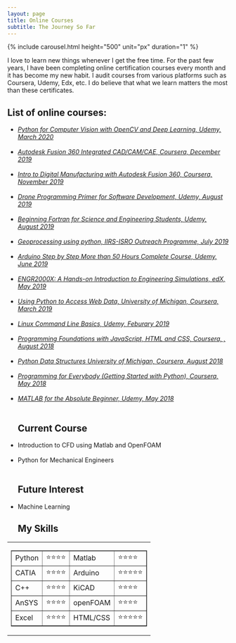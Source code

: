 ```yaml
---
layout: page
title: Online Courses
subtitle: The Journey So Far
---
```


  {% include carousel.html height="500" unit="px" duration="1" %}

I love to learn new things whenever I get the free time. For the past few years, I have been completing online certification courses every month and it has become my new habit. I audit courses from various platforms such as Coursera, Udemy, Edx, etc. I do believe that what we learn matters the most than these certificates.

<h2>List of online courses:</h2>
<ul>
	<li><i><a href= "https://www.udemy.com/certificate/UC-8bccd981-8206-4cc1-96ea-0fc0b3975291" class="impact" target="_blank">Python for Computer Vision with OpenCV and Deep Learning, Udemy, March 2020</a></i></li><br>
	
<li><i><a href="https://www.coursera.org/account/accomplishments/records/QZT7ZZ9LNL9V" class="impact" target="_blank">Autodesk Fusion 360 Integrated CAD/CAM/CAE, Coursera, December 2019</a></i></li><br>
	
<li><i><a href="https://www.coursera.org/account/accomplishments/records/3M2TVPB57S35" class="impact" target="_blank">Intro to Digital Manufacturing with Autodesk Fusion 360, Coursera, November 2019</a></i></li><br>
	  <li><i><a href="https://www.udemy.com/certificate/UC-PRZIONWO/" class="impact" target="_blank">Drone Programming Primer for Software Development, Udemy, August 2019</a></i></li><br>
	  <li><i><a href="https://www.udemy.com/certificate/UC-NLISZGH2/" class="impact" target="_blank">Beginning Fortran for Science and Engineering Students, Udemy, August 2019</a></i></li><br>
	  <li><i><a href="https://drive.google.com/file/d/1-QSZg5K9OK-JLIBCylSwK2_TGm7onppB/view?usp=sharing" class="impact" target="_blank">Geoprocessing using python, IIRS-ISRO Outreach Programme, July 2019</a></i></li><br>
	  <li><i><a href="https://www.udemy.com/certificate/UC-KLX807DW/" class="impact" target="_blank">Arduino Step by Step More than 50 Hours Complete Course, Udemy, June 2019</a></i></li><br>
	  <li><i><a href="https://courses.edx.org/certificates/30f0fe16f94a412a91e5ad1af090a068" class="impact" target="_blank">ENGR2000X: A Hands-on Introduction to Engineering Simulations, edX, May 2019</a></i></li><br>
	  <li><i><a href="https://www.coursera.org/account/accomplishments/records/FKBMNBBK9JG9" class="impact" target="_blank">Using Python to Access Web Data, University of Michigan, Coursera, March 2019</a></i></li><br>
	  <li><i><a href="https://www.udemy.com/certificate/UC-YVZIHGFC/" class="impact" target="_blank">Linux Command Line Basics, Udemy, Feburary 2019</a></i></li><br>
	  <li><i><a href="https://www.coursera.org/account/accomplishments/certificate/9R8RKKJ8QWK2" class="impact" target="_blank">Programming Foundations with JavaScript, HTML and CSS, Coursera, , August 2018</a></i></li><br>
	  <li><i><a href="https://www.coursera.org/account/accomplishments/verify/ZMA7K6EUX4T9" class="impact" target="_blank">Python Data Structures  University of Michigan, Coursera, August 2018</a></i></li><br>
	   <li><i><a href="https://www.coursera.org/account/accomplishments/verify/H9NS7KMABF7Z" class="impact" target="_blank">Programming for Everybody (Getting Started with Python), Coursera, May 2018</a></i></li><br>
      <li><i><a href="https://www.udemy.com/certificate/UC-52SFA3VS/" class="impact" target="_blank">MATLAB for the Absolute Beginner, Udemy, May 2018</a></i></li><br>
	
</ul>  	
<ul>  
	
<h2>Current Course</h2>

<li>Introduction to CFD using Matlab and OpenFOAM</li><br>
<li>Python for Mechanical Engineers</li><br>
</ul>  
<ul>  
<h2> Future Interest</h2>

<li> Machine Learning</li>


<h2> My Skills </h2>
</ul>  


<table>
  <tr>
    <td><table border="1">
      <tbody>
        <tr>
          <td>Python</td>
          <td>⭐⭐⭐⭐</td>
           <td>Matlab</td>
          <td>⭐⭐⭐⭐</td>
        </tr>
        <tr>
          <td>CATIA</td>
          <td>⭐⭐⭐⭐</td>
          <td>Arduino</td>
          <td>⭐⭐⭐⭐⭐</td>
        </tr>
        <tr>
          <td>C++</td>
          <td>⭐⭐⭐⭐</td>
          <td>KiCAD</td>
          <td>⭐⭐⭐⭐</td>
        </tr>
        <tr>
          <td>AnSYS</td>
          <td>⭐⭐⭐⭐</td>
          <td>openFOAM</td>
          <td>⭐⭐⭐⭐</td>
        </tr>
         <tr>
          <td>Excel</td>
          <td>⭐⭐⭐⭐</td>
          <td>HTML/CSS</td>
          <td>⭐⭐⭐⭐⭐</td>
        </tr>
      </tbody>
    </table></td>
  </tr>
</table>  

    
